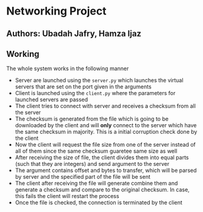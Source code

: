# Networking Project

## Authors: Ubadah Jafry, Hamza Ijaz

## Working

The whole system works in the following manner

* Server are launched using the `server.py` which launches the virtual servers that are set on the port given in the arguments
* Client is launched using the `client.py` where the parameters for launched servers are passed
* The client tries to connect with server and receives a checksum from all the server
* The checksum is generated from the file which is going to be downloaded by the client and will **only** connect to the server which have the same checksum in majority. This is a initial corruption check done by the client
* Now the client will request the file size from one of the server instead of all of them since the same checksum guaretee same size as well
* After receiving the size of file, the client divides them into equal parts (such that they are integers) and send argument to the server
* The argument contains offset and bytes to transfer, which will be parsed by server and the specified part of the file will be sent
* The client after receiving the file will generate combine them and generate a checksum and compare to the original checksum. In case, this fails the client will restart the process
* Once the file is checked, the connection is terminated by the client